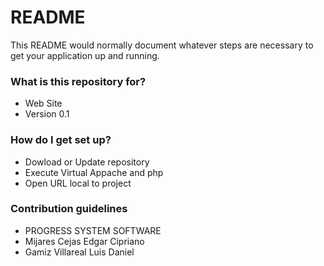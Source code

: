 # README #

This README would normally document whatever steps are necessary to get your application up and running.

### What is this repository for? ###

* Web Site
* Version 0.1

### How do I get set up? ###

* Dowload or Update repository
* Execute Virtual Appache and php
* Open URL local to project

### Contribution guidelines ###

* PROGRESS SYSTEM SOFTWARE
* Mijares Cejas Edgar Cipriano
* Gamiz Villareal Luis Daniel
